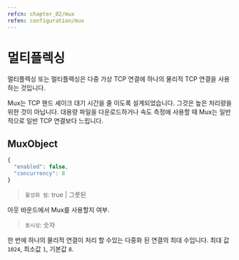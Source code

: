 ```yaml
---
refcn: chapter_02/mux
refen: configuration/mux
---
```


# 멀티플렉싱

멀티플렉싱 또는 멀티플렉싱은 다중 가상 TCP 연결에 하나의 물리적 TCP 연결을 사용하는 것입니다.

Mux는 TCP 핸드 셰이크 대기 시간을 줄 이도록 설계되었습니다. 그것은 높은 처리량을위한 것이 아닙니다. 대용량 파일을 다운로드하거나 속도 측정에 사용할 때 Mux는 일반적으로 일반 TCP 연결보다 느립니다.

## MuxObject

```javascript
{
  "enabled": false,
  "concurrency": 8
}
```

> `활성화 됨`: true | 그릇된

아웃 바운드에서 Mux를 사용할지 여부.

> `동시성`: 숫자

한 번에 하나의 물리적 연결이 처리 할 수있는 다중화 된 연결의 최대 수입니다. 최대 값 `1024`, 최소값 `1`, 기본값 `8`.